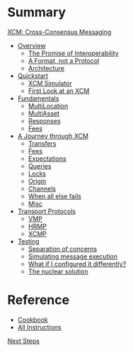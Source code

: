 # Summary

[XCM: Cross-Consensus Messaging](xcm.md)

- [Overview]()
  - [The Promise of Interoperability]()
  - [A Format, not a Protocol]()
  - [Architecture]()
- [Quickstart]()
  - [XCM Simulator]()
  - [First Look at an XCM]()
- [Fundamentals]()
  - [MultiLocation]()
  - [MultiAsset]()
  - [Responses]()
  - [Fees]()
- [A Journey through XCM]()
  - [Transfers]()
  - [Fees]()
  - [Expectations]()
  - [Queries]()
  - [Locks]()
  - [Origin]()
  - [Channels]()
  - [When all else fails]()
  - [Misc]()
- [Transport Protocols]()
  - [VMP]()
  - [HRMP]()
  - [XCMP]()
- [Testing]()
  - [Separation of concerns]()
  - [Simulating message execution]()
  - [What if I configured it differently?]()
  - [The nuclear solution]()

# Reference

- [Cookbook]()
- [All Instructions]()

[Next Steps]()

